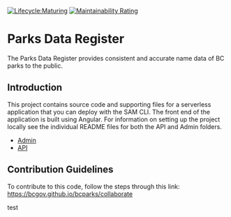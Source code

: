 [![Lifecycle:Maturing](https://img.shields.io/badge/Lifecycle-Maturing-007EC6)](<Redirect-URL>) [![Maintainability Rating](https://sonarcloud.io/api/project_badges/measure?project=bcgov_parks-data-register&metric=sqale_rating)](https://sonarcloud.io/summary/new_code?id=bcgov_parks-data-register)
# Parks Data Register 

The Parks Data Register provides consistent and accurate name data of BC parks to the public.

## Introduction

This project contains source code and supporting files for a serverless application that you can deploy with the SAM CLI. The front end of the application is built using Angular.
For information on setting up the project locally see the individual README files for both the API and Admin folders. 
* [Admin](https://github.com/bcgov/parks-data-register/blob/main/pdr-admin/README.md)
* [API](https://github.com/bcgov/parks-data-register/blob/main/pdr-api/README.md)

## Contribution Guidelines

To contribute to this code, follow the steps through this link: https://bcgov.github.io/bcparks/collaborate

test
